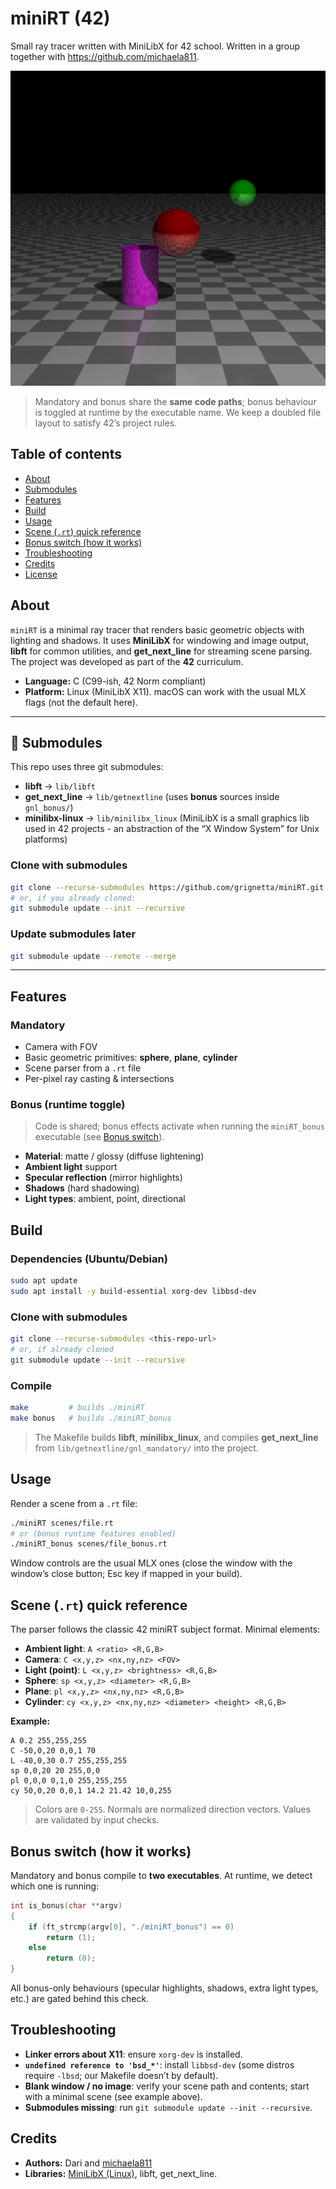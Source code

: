 # miniRT (42)

Small ray tracer written with MiniLibX for 42 school. Written in a group together with https://github.com/michaela811.

<p align="center">
  <img src="assets/miniRT_preview.png" width="720" alt="miniRT preview">
</p>

> Mandatory and bonus share the **same code paths**; bonus behaviour is toggled at runtime by the executable name. We keep a doubled file layout to satisfy 42’s project rules.

## Table of contents
- [About](#about)
- [Submodules](#submodules)
- [Features](#features)
- [Build](#build)
- [Usage](#usage)
- [Scene (`.rt`) quick reference](#scene-rt-quick-reference)
- [Bonus switch (how it works)](#bonus-switch-how-it-works)
- [Troubleshooting](#troubleshooting)
- [Credits](#credits)
- [License](#license)

## About
`miniRT` is a minimal ray tracer that renders basic geometric objects with lighting and shadows. It uses **MiniLibX** for windowing and image output, **libft** for common utilities, and **get_next_line** for streaming scene parsing. The project was developed as part of the **42** curriculum.

- **Language:** C (C99-ish, 42 Norm compliant)
- **Platform:** Linux (MiniLibX X11). macOS can work with the usual MLX flags (not the default here).

---

## 🔌 Submodules

This repo uses three git submodules:

- **libft** → `lib/libft`  
- **get_next_line** → `lib/getnextline` (uses **bonus** sources inside `gnl_bonus/`)  
- **minilibx-linux** → `lib/minilibx_linux` (MiniLibX is a small graphics lib used in 42 projects - an abstraction of the “X Window System” for Unix platforms)

### Clone with submodules

```bash
git clone --recurse-submodules https://github.com/grignetta/miniRT.git miniRT
# or, if you already cloned:
git submodule update --init --recursive
```

### Update submodules later

```bash
git submodule update --remote --merge
```
---

## Features
### Mandatory
- Camera with FOV
- Basic geometric primitives: **sphere**, **plane**, **cylinder**
- Scene parser from a `.rt` file
- Per-pixel ray casting & intersections

### Bonus (runtime toggle)
> Code is shared; bonus effects activate when running the `miniRT_bonus` executable (see [Bonus switch](#bonus-switch-how-it-works)).

- **Material**: matte / glossy (diffuse lightening)
- **Ambient light** support
- **Specular reflection** (mirror highlights)
- **Shadows** (hard shadowing)
- **Light types**: ambient, point, directional



## Build
### Dependencies (Ubuntu/Debian)
```bash
sudo apt update
sudo apt install -y build-essential xorg-dev libbsd-dev
```

### Clone with submodules
```bash
git clone --recurse-submodules <this-repo-url>
# or, if already cloned
git submodule update --init --recursive
```

### Compile
```bash
make         # builds ./miniRT
make bonus   # builds ./miniRT_bonus
```

> The Makefile builds **libft**, **minilibx_linux**, and compiles **get_next_line** from `lib/getnextline/gnl_mandatory/` into the project.

## Usage
Render a scene from a `.rt` file:

```bash
./miniRT scenes/file.rt
# or (bonus runtime features enabled)
./miniRT_bonus scenes/file_bonus.rt
```

Window controls are the usual MLX ones (close the window with the window’s close button; Esc key if mapped in your build).

## Scene (`.rt`) quick reference
The parser follows the classic 42 miniRT subject format. Minimal elements:

- **Ambient light**: `A <ratio> <R,G,B>`
- **Camera**: `C <x,y,z> <nx,ny,nz> <FOV>`
- **Light (point)**: `L <x,y,z> <brightness> <R,G,B>`
- **Sphere**: `sp <x,y,z> <diameter> <R,G,B>`
- **Plane**: `pl <x,y,z> <nx,ny,nz> <R,G,B>`
- **Cylinder**: `cy <x,y,z> <nx,ny,nz> <diameter> <height> <R,G,B>`

**Example:**
```rt
A 0.2 255,255,255
C -50,0,20 0,0,1 70
L -40,0,30 0.7 255,255,255
sp 0,0,20 20 255,0,0
pl 0,0,0 0,1,0 255,255,255
cy 50,0,20 0,0,1 14.2 21.42 10,0,255
```

> Colors are `0-255`. Normals are normalized direction vectors. Values are validated by input checks.

## Bonus switch (how it works)
Mandatory and bonus compile to **two executables**. At runtime, we detect which one is running:

```c
int is_bonus(char **argv)
{
    if (ft_strcmp(argv[0], "./miniRT_bonus") == 0)
        return (1);
    else
        return (0);
}
```

All bonus-only behaviours (specular highlights, shadows, extra light types, etc.) are gated behind this check.

## Troubleshooting
- **Linker errors about X11**: ensure `xorg-dev` is installed.
- **`undefined reference to 'bsd_*'`**: install `libbsd-dev` (some distros require `-lbsd`; our Makefile doesn’t by default).
- **Blank window / no image**: verify your scene path and contents; start with a minimal scene (see example above).
- **Submodules missing**: run `git submodule update --init --recursive`.

## Credits
- **Authors:** Dari and [michaela811](https://github.com/michaela811)
- **Libraries:** [MiniLibX (Linux)](https://github.com/42Paris/minilibx-linux), libft, get_next_line.

